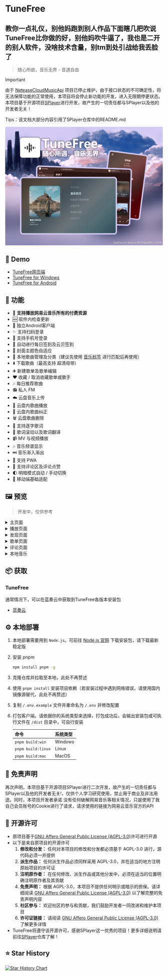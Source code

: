 
# TuneFree

<h2>教你一点礼仪，别他妈跑到别人作品下面瞎几把吹说TuneFree比你做的好，别他妈吹牛逼了，我也是二开的别人软件，没啥技术含量，别tm到处引战给我丢脸了 </h2>


> 随心所欲，音乐无界 - 音遇自由

> [!IMPORTANT]
>
> 由于 [NeteaseCloudMusicApi](https://github.com/Binaryify/NeteaseCloudMusicApi) 项目已停止维护，由于接口状态的不可确定性，将无法保障功能的正常使用，本项目将会停止新功能的开发，进入无限期停更状态。本项目基于开源项目[SPlayer](https://github.com/imsyy/SPlayer)进行开发，故产生的一切责任都与SPlayer以及他的开发者无关！
>
> Tips：该文档大部分内容引用了SPlayer仓库中的README.md

![main](/screenshots/TuneFree.jpg)


## 👀 Demo

- [TuneFree网页端](https://pt.sayqz.com)
- [TuneFree for Windows](https://sayqz.lanpv.com/iN56k1o4ms3i)
- [TuneFree for Android](https://sayqz.lanpv.com/ipru71xs00qj)

## 🎉 功能

- 🎵 **支持播放网易云音乐所有的付费资源**
- 🆕 软件内检查更新
- 🤳 独立Android客户端
- ✨ 支持扫码登录
- 📱 支持手机号登录
- 📅 自动进行每日签到及云贝签到
- 🎨 封面主题色自适应
- 📁 本地歌曲管理及分类（建议先使用 [音乐标签](https://www.cnblogs.com/vinlxc/p/11347744.html) 进行匹配后再使用）
- ⬇️ 下载歌曲（最高支持 超清母带）
- ➕ 新建歌单及歌单编辑
- ❤️ 收藏 / 取消收藏歌单或歌手
- 🎶 每日推荐歌曲
- 📻 私人 FM
- ☁️ 云盘音乐上传
- 📂 云盘内歌曲播放
- 🔄 云盘内歌曲纠正
- 🗑️ 云盘歌曲删除
- 📝 支持逐字歌词
- 🔄 歌词滚动以及歌词翻译
- 📹 MV 与视频播放
- 🎶 音乐频谱显示
- ⏭️ 音乐渐入渐出
- 🔄 支持 PWA
- 💬 支持评论区及评论点赞
- 🌓 明暗模式自动 / 手动切换
- 📱 移动端基础适配


## 🖼️ 预览

> 开发中，仅供参考

<details>
<summary>主页面</summary>

![主页面](/screenshots/TuneFree%20-%20主页面.jpg)

</details>

<details>
<summary>播放页面</summary>

![播放页面](/screenshots/TuneFree%20-%20播放页面.jpg)

</details>

<details>
<summary>发现页面</summary>

![发现页面](/screenshots/TuneFree%20-%20发现页面.jpg)

</details>

<details>
<summary>歌单页面</summary>

![发现页面](/screenshots/TuneFree%20-%20歌单页面.jpg)

</details>

<details>
<summary>评论页面</summary>

![发现页面](/screenshots/TuneFree%20-%20评论页面.jpg)

</details>

<details>
<summary>本地音乐</summary>

![发现页面](/screenshots/TuneFree%20-%20本地音乐.jpg)

</details>

## 📦️ 获取
### TuneFree
通常情况下，可以在蓝奏云中获取到TuneFree各版本安装包
- [蓝奏云](https://sayqz.lanpv.com/s/tunefree)

## ⚙️ 本地部署

1. 本地部署需要用到 `Node.js`。可前往 [Node.js 官网](https://nodejs.org/zh-cn/) 下载安装包，请下载最新稳定版
2. 安装 pnpm

   ```bash
   npm install pnpm -g
   ```

3. 克隆仓库并拉取至本地，此处不再赘述
4. 使用 `pnpm install` 安装项目依赖（若安装过程中遇到网络错误，请使用国内镜像源替代，此处不再赘述）
5. 复制 `/.env.example` 文件并重命名为 `/.env` 并修改配置
6. 打包客户端，请依据你的系统类型来选择，打包成功后，会输出安装包或可执行文件在 `/dist` 目录中，可自行安装

   | 命令               | 系统类型 |
   | ------------------ | -------- |
   | `pnpm build:win`   | Windows  |
   | `pnpm build:linux` | Linux    |
   | `pnpm build:mac`   | MacOS    |

## 📢 免责声明

再次声明，本项目基于开源项目SPlayer进行二次开发，故产生的一切责任都与SPlayer以及他的开发者无关!，仅供个人学习研究使用，禁止用于商业及非法用途。同时，本项目开发者承诺 没有任何破解网易音乐等相关情况，只是使用了我自己会员账号的Cookie进行了请求，请求使用的链接为网易云音乐官方的API


## 📜 开源许可
- 原项目基于[GNU Affero General Public License (AGPL-3.0)](https://www.gnu.org/licenses/agpl-3.0.html)许可进行开源
- 以下是来自原项目的开源许可
  1. **修改和分发：** 任何对本项目的修改和分发都必须基于 AGPL-3.0 进行，源代码必须一并提供
  2. **派生作品：** 任何派生作品必须同样采用 AGPL-3.0，并在适当的地方注明原始项目的许可证
  3. **注明原作者：** 在任何修改、派生作品或其他分发中，必须在适当的位置明确注明原作者及其贡献
  4. **免责声明：** 根据 AGPL-3.0，本项目不提供任何明示或暗示的担保。请详细阅读 [GNU Affero General Public License (AGPL-3.0)](https://www.gnu.org/licenses/agpl-3.0.html) 以了解完整的免责声明内容
  5. **社区参与：** 欢迎社区的参与和贡献，我们鼓励开发者一同改进和维护本项目
  6. **许可证链接：** 请阅读 [GNU Affero General Public License (AGPL-3.0)](https://www.gnu.org/licenses/agpl-3.0.html) 了解更多详情
- TuneFree将遵守该开源许可，感谢SPlayer这一优秀的项目！更多详细说明请前往[SPlayer](https://github.com/imsyy/SPlayer)仓库了解！


## ⭐ Star History

[![Star History Chart](https://api.star-history.com/svg?repos=GSQZ/TuneFree&type=Date)](https://star-history.com/#GSQZ/TuneFree&Date)
